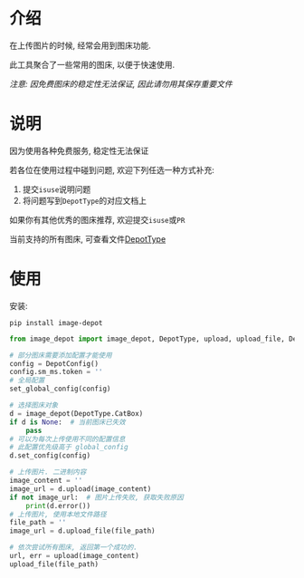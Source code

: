 # 介绍

在上传图片的时候, 经常会用到图床功能.

此工具聚合了一些常用的图床, 以便于快速使用.

*注意: 因免费图床的稳定性无法保证, 因此请勿用其保存重要文件*

# 说明

因为使用各种免费服务, 稳定性无法保证

若各位在使用过程中碰到问题, 欢迎下列任选一种方式补充: 

1. 提交`isuse`说明问题
2. 将问题写到`DepotType`的对应文档上

如果你有其他优秀的图床推荐, 欢迎提交`isuse`或`PR`

当前支持的所有图床, 可查看文件[DepotType](./image_depot/depot_type.py)

# 使用

安装: 

```shell
pip install image-depot
```

```python
from image_depot import image_depot, DepotType, upload, upload_file, DepotConfig, set_global_config

# 部分图床需要添加配置才能使用
config = DepotConfig()
config.sm_ms.token = ''
# 全局配置
set_global_config(config)

# 选择图床对象
d = image_depot(DepotType.CatBox)
if d is None:  # 当前图床已失效
    pass
# 可以为每次上传使用不同的配置信息
# 此配置优先级高于 global_config
d.set_config(config)  

# 上传图片. 二进制内容
image_content = ''
image_url = d.upload(image_content)
if not image_url:  # 图片上传失败, 获取失败原因
    print(d.error())
# 上传图片, 使用本地文件路径
file_path = ''
image_url = d.upload_file(file_path)

# 依次尝试所有图床, 返回第一个成功的. 
url, err = upload(image_content)
upload_file(file_path)
```

